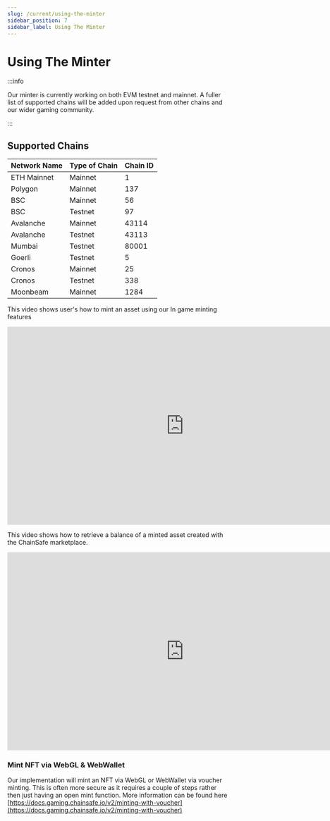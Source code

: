 ```yaml
---
slug: /current/using-the-minter
sidebar_position: 7
sidebar_label: Using The Minter
---
```



# Using The Minter

:::info


  Our minter is currently working on both EVM testnet and mainnet. A fuller list
  of supported chains will be added upon request from other chains and our wider
  gaming community.

:::

## Supported Chains&#x20;

| Network Name | Type of Chain | Chain ID |
| ------------ | ------------- | -------- |
| ETH Mainnet  | Mainnet       | 1        |
| Polygon      | Mainnet       | 137      |
| BSC          | Mainnet       | 56       |
| BSC          | Testnet       | 97       |
| Avalanche    | Mainnet       | 43114    |
| Avalanche    | Testnet       | 43113    |
| Mumbai       | Testnet       | 80001    |
| Goerli       | Testnet       | 5        |
| Cronos       | Mainnet       | 25       |
| Cronos       | Testnet       | 338      |
| Moonbeam     | Mainnet       | 1284     |


This video shows user's how to mint an asset using our In game minting features

<iframe width="800" height="450" src="https://www.youtube-nocookie.com/embed/GsaNTvxE1I0" title="YouTube video player" frameborder="0" allow="accelerometer; autoplay; clipboard-write; encrypted-media; gyroscope; picture-in-picture" allowfullscreen></iframe>


This video shows how to retrieve a balance of a minted asset created with the ChainSafe marketplace.

<iframe width="800" height="450" src="https://www.youtube-nocookie.com/embed/as_zbMAZvTU" title="YouTube video player" frameborder="0" allow="accelerometer; autoplay; clipboard-write; encrypted-media; gyroscope; picture-in-picture" allowfullscreen></iframe>


### Mint NFT via WebGL & WebWallet

Our implementation will mint an NFT via WebGL or WebWallet via voucher minting. This is often more secure as it requires a couple of steps rather then just having an open mint function. More information can be found here [https://docs.gaming.chainsafe.io/v2/minting-with-voucher](https://docs.gaming.chainsafe.io/v2/minting-with-voucher)
